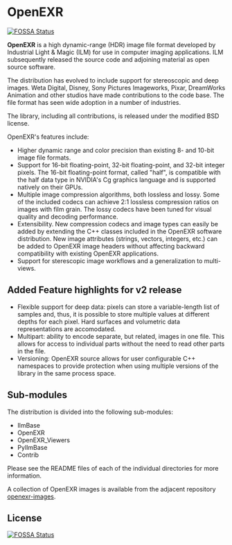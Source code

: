 # OpenEXR
[![FOSSA Status](https://app.fossa.io/api/projects/git%2Bgithub.com%2Frealityrig%2Fopenexr.svg?type=shield)](https://app.fossa.io/projects/git%2Bgithub.com%2Frealityrig%2Fopenexr?ref=badge_shield)



**OpenEXR** is a high dynamic-range (HDR) image file format developed by
Industrial Light & Magic (ILM) for use in computer imaging applications.
ILM subsequently released the source code and adjoining material as open source software.

The distribution has evolved to include support for stereoscopic and deep
images.  Weta Digital, Disney, Sony Pictures Imageworks, Pixar, DreamWorks
Animation and other studios have made contributions to the code base.
The file format has seen wide adoption in a number of industries.

The library, including all contributions, is released under the modified BSD license. 

OpenEXR's features include:

* Higher dynamic range and color precision than existing 8- and 10-bit
  image file formats.
* Support for 16-bit floating-point, 32-bit floating-point, and
  32-bit integer pixels. The 16-bit floating-point format, called "half",
  is compatible with the half data type in NVIDIA's Cg graphics language
  and is supported natively on their GPUs.
* Multiple image compression algorithms, both lossless and lossy. Some of
  the included codecs can achieve 2:1 lossless compression ratios on images
  with film grain.  The lossy codecs have been tuned for visual quality and
  decoding performance.
* Extensibility. New compression codecs and image types can easily be added
  by extending the C++ classes included in the OpenEXR software distribution.
  New image attributes (strings, vectors, integers, etc.) can be added to
  OpenEXR image headers without affecting backward compatibility with
  existing OpenEXR applications. 
* Support for sterescopic image workflows and a generalization
  to multi-views.

## Added Feature highlights for v2 release

* Flexible support for deep data: pixels can store a variable-length list
  of samples and, thus, it is possible to store multiple values at different
  depths for each pixel. Hard surfaces and volumetric data representations
  are accomodated.
* Multipart: ability to encode separate, but related, images in one file.
  This allows for access to individual parts without the need to read other
  parts in the file.
* Versioning: OpenEXR source allows for user configurable C++
  namespaces to provide protection when using multiple versions of the
  library in the same process space.
      
## Sub-modules
The distribution is divided into the following sub-modules:

* IlmBase
* OpenEXR
* OpenEXR_Viewers
* PyIlmBase
* Contrib
    
Please see the README files of each of the individual directories for more information.

A collection of OpenEXR images is available from the adjacent repository
[openexr-images](https://github.com/openexr/openexr-images).


## License
[![FOSSA Status](https://app.fossa.io/api/projects/git%2Bgithub.com%2Frealityrig%2Fopenexr.svg?type=large)](https://app.fossa.io/projects/git%2Bgithub.com%2Frealityrig%2Fopenexr?ref=badge_large)